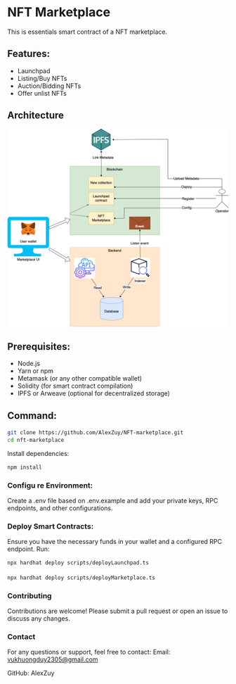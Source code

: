# NFT Marketplace

This is essentials smart contract of a NFT marketplace.

## Features:
- Launchpad
- Listing/Buy NFTs
- Auction/Bidding NFTs
- Offer unlist NFTs

## Architecture
![Alt text](./NFTMarketplace.drawio.png)


## Prerequisites:
- Node.js
- Yarn or npm
- Metamask (or any other compatible wallet)
- Solidity (for smart contract compilation)
- IPFS or Arweave (optional for decentralized storage)

## Command:
```sh
git clone https://github.com/AlexZuy/NFT-marketplace.git
cd nft-marketplace
```
Install dependencies:

```sh
npm install
```

### Configu re Environment:

Create a .env file based on .env.example and add your private keys, RPC endpoints, and other configurations.

### Deploy Smart Contracts:

Ensure you have the necessary funds in your wallet and a configured RPC endpoint. Run:

```sh
npx hardhat deploy scripts/deployLaunchpad.ts 

npx hardhat deploy scripts/deployMarketplace.ts 
```

### Contributing
Contributions are welcome! Please submit a pull request or open an issue to discuss any changes.

### Contact
For any questions or support, feel free to contact: 
Email: vukhuongduy2305@gmail.com

GitHub: AlexZuy
